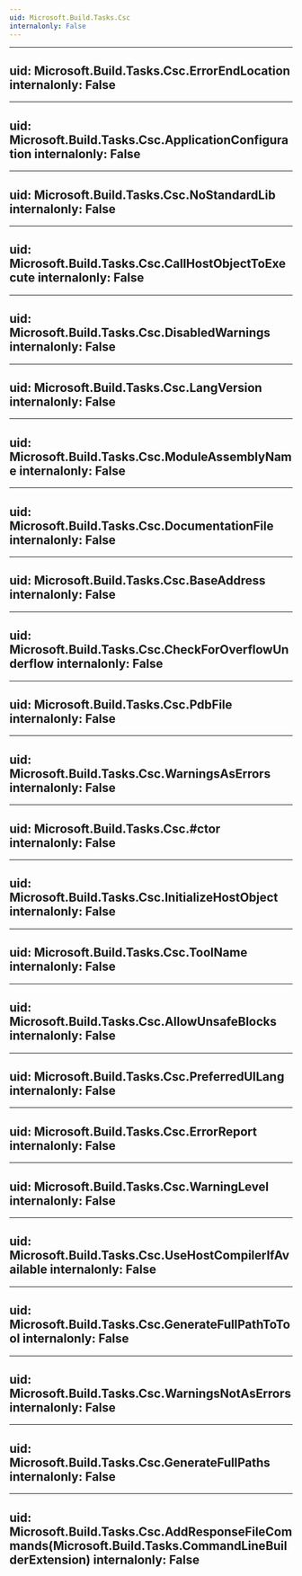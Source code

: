 ```yaml
---
uid: Microsoft.Build.Tasks.Csc
internalonly: False
---
```


---
uid: Microsoft.Build.Tasks.Csc.ErrorEndLocation
internalonly: False
---

---
uid: Microsoft.Build.Tasks.Csc.ApplicationConfiguration
internalonly: False
---

---
uid: Microsoft.Build.Tasks.Csc.NoStandardLib
internalonly: False
---

---
uid: Microsoft.Build.Tasks.Csc.CallHostObjectToExecute
internalonly: False
---

---
uid: Microsoft.Build.Tasks.Csc.DisabledWarnings
internalonly: False
---

---
uid: Microsoft.Build.Tasks.Csc.LangVersion
internalonly: False
---

---
uid: Microsoft.Build.Tasks.Csc.ModuleAssemblyName
internalonly: False
---

---
uid: Microsoft.Build.Tasks.Csc.DocumentationFile
internalonly: False
---

---
uid: Microsoft.Build.Tasks.Csc.BaseAddress
internalonly: False
---

---
uid: Microsoft.Build.Tasks.Csc.CheckForOverflowUnderflow
internalonly: False
---

---
uid: Microsoft.Build.Tasks.Csc.PdbFile
internalonly: False
---

---
uid: Microsoft.Build.Tasks.Csc.WarningsAsErrors
internalonly: False
---

---
uid: Microsoft.Build.Tasks.Csc.#ctor
internalonly: False
---

---
uid: Microsoft.Build.Tasks.Csc.InitializeHostObject
internalonly: False
---

---
uid: Microsoft.Build.Tasks.Csc.ToolName
internalonly: False
---

---
uid: Microsoft.Build.Tasks.Csc.AllowUnsafeBlocks
internalonly: False
---

---
uid: Microsoft.Build.Tasks.Csc.PreferredUILang
internalonly: False
---

---
uid: Microsoft.Build.Tasks.Csc.ErrorReport
internalonly: False
---

---
uid: Microsoft.Build.Tasks.Csc.WarningLevel
internalonly: False
---

---
uid: Microsoft.Build.Tasks.Csc.UseHostCompilerIfAvailable
internalonly: False
---

---
uid: Microsoft.Build.Tasks.Csc.GenerateFullPathToTool
internalonly: False
---

---
uid: Microsoft.Build.Tasks.Csc.WarningsNotAsErrors
internalonly: False
---

---
uid: Microsoft.Build.Tasks.Csc.GenerateFullPaths
internalonly: False
---

---
uid: Microsoft.Build.Tasks.Csc.AddResponseFileCommands(Microsoft.Build.Tasks.CommandLineBuilderExtension)
internalonly: False
---
